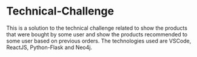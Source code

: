 # Technical-Challenge
This is a solution to the technical challenge related to show the products that were bought by some user and show the products recommended to some user based on previous orders. The technologies used are VSCode, ReactJS, Python-Flask and Neo4j.
